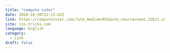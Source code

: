 ```yaml
---
title: "compute cuter"
date: 2020-10-30T22:13:42Z
link: https://computecuter.com/?utm_medium=RSS&utm_source=news.12bit.vn
site: css-tricks.com
language: English
category:
  - Link
draft: false
---
```

